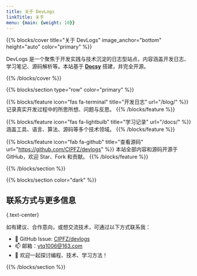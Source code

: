 ```yaml
---
title: 关于 DevLogs
linkTitle: 关于
menu: {main: {weight: 10}}
---
```


{{% blocks/cover title="关于 DevLogs" image_anchor="bottom" height="auto" color="primary" %}}

DevLogs 是一个聚焦于开发实践与技术沉淀的日志型站点，内容涵盖开发日志、学习笔记、源码解析等。本站基于 **[Docsy](https://github.com/google/docsy)** 搭建，并完全开源。

{{% /blocks/cover %}}


{{% blocks/section type="row" color="primary" %}}

{{% blocks/feature icon="fas fa-terminal" title="开发日志" url="/blog/" %}}
记录真实开发过程中的所思所想、问题与反思。
{{% /blocks/feature %}}

{{% blocks/feature icon="fas fa-lightbulb" title="学习记录" url="/docs/" %}}
涵盖工具、语言、算法、源码等多个技术领域。
{{% /blocks/feature %}}

{{% blocks/feature icon="fab fa-github" title="查看源码" url="https://github.com/CIPFZ/devlogs" %}}
本站全部内容和源码开源于 GitHub，欢迎 Star、Fork 和贡献。
{{% /blocks/feature %}}

{{% /blocks/section %}}


{{% blocks/section color="dark" %}}

## 联系方式与更多信息
{.text-center}

如有建议、合作意向，或想交流技术，可通过以下方式联系我：

- 📮 GitHub Issue: [CIPFZ/devlogs](https://github.com/CIPFZ/devlogs/issues)
- 📫 邮箱：ytq1006@163.com
- 🤝 欢迎一起探讨编程、技术、学习方法！

{{% /blocks/section %}}
